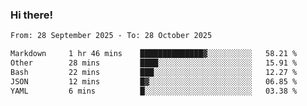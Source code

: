 ### Hi there!

<!--START_SECTION:waka-->

```txt
From: 28 September 2025 - To: 28 October 2025

Markdown     1 hr 46 mins    ██████████████▓░░░░░░░░░░   58.21 %
Other        28 mins         ████░░░░░░░░░░░░░░░░░░░░░   15.91 %
Bash         22 mins         ███░░░░░░░░░░░░░░░░░░░░░░   12.27 %
JSON         12 mins         █▓░░░░░░░░░░░░░░░░░░░░░░░   06.85 %
YAML         6 mins          █░░░░░░░░░░░░░░░░░░░░░░░░   03.38 %
```

<!--END_SECTION:waka-->
